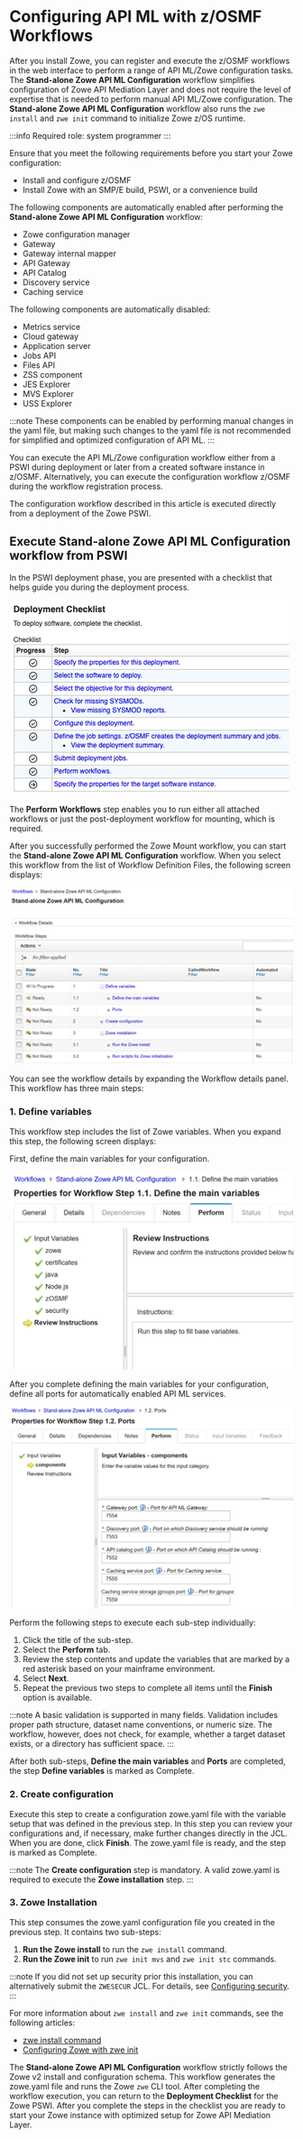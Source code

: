 # Configuring API ML with z/OSMF Workflows

After you install Zowe, you can register and execute the z/OSMF workflows in the web interface to perform a range of
API ML/Zowe configuration tasks. The **Stand-alone Zowe API ML Configuration** workflow simplifies configuration of Zowe API Mediation Layer and does not require the level of
expertise that is needed to perform manual API ML/Zowe configuration. The **Stand-alone Zowe API ML Configuration** workflow also runs the `zwe install` and `zwe init` command to initialize Zowe z/OS runtime.

:::info Required role: system programmer
:::

Ensure that you meet the following requirements before you start your Zowe configuration:

- Install and configure z/OSMF
- Install Zowe with an SMP/E build, PSWI, or a convenience build

The following components are automatically enabled after performing the **Stand-alone Zowe API ML Configuration** workflow:

- Zowe configuration manager
- Gateway
- Gateway internal mapper
- API Gateway
- API Catalog
- Discovery service
- Caching service

The following components are automatically disabled:

- Metrics service
- Cloud gateway
- Application server
- Jobs API
- Files API
- ZSS component
- JES Explorer
- MVS Explorer
- USS Explorer
  
:::note
These components can be enabled by performing manual changes in the yaml file, but making such changes to the yaml file is not recommended for simplified and optimized configuration of API ML.
:::

You can execute the API ML/Zowe configuration workflow either from a PSWI during deployment or later from a created software
instance in z/OSMF. Alternatively, you can execute the configuration workflow z/OSMF during the workflow registration process.

The configuration workflow described in this article is executed directly from a deployment of the Zowe PSWI.

## Execute Stand-alone Zowe API ML Configuration workflow from PSWI

In the PSWI deployment phase, you are presented with a checklist that helps guide you during the deployment process.

![Deployment Checklist](../images/zosmf/perform-workflows.png)

The **Perform Workflows** step enables you to run either all attached workflows or just the
post-deployment workflow for mounting, which is required.

After you successfully performed the Zowe Mount workflow, you can start the **Stand-alone Zowe API ML Configuration** workflow.
When you select this workflow from the list of Workflow Definition Files, the following screen displays: 

![Stand-alone Zowe API ML Configuration workflow](../images/zosmf/workflow-APIMLConfiguration.png)

You can see the workflow details by expanding the Workflow details panel.
This workflow has three main steps:

### 1. **Define variables**

This workflow step includes the list of Zowe variables.
When you expand this step, the following screen displays: 

First, define the main variables for your configuration. 

![Step1.1: Define variables](../images/zosmf/workflow-APIMLdefineMainVariablesV2.png)

After you complete defining the main variables for your configuration, define all ports for automatically enabled API ML services.  

![Step1.2: Ports](../images/zosmf/workflow-APIMLdefinePortsV2.png)

Perform the following steps to execute each sub-step individually:

1. Click the title of the sub-step.
2. Select the **Perform** tab.
3. Review the step contents and update the variables that are marked by a red asterisk based on your mainframe environment.
4. Select **Next**. 
5. Repeat the previous two steps to complete all items until the **Finish** option is available.

:::note
A basic validation is supported in many fields. Validation includes proper path structure, dataset name conventions, or numeric size.
The workflow, however, does not check, for example, whether a target dataset exists, or a directory has sufficient space.
:::

After both sub-steps, **Define the main variables** and **Ports** are completed, the step **Define variables** is marked as Complete.

### 2. **Create configuration**

Execute this step to create a configuration zowe.yaml file with the variable setup that was defined in the previous step. 
In this step you can review your configurations and, if necessary, make further changes directly in the JCL. 
When you are done, click **Finish**. The zowe.yaml file is ready, and the step is marked as Complete.

:::note
The **Create configuration** step is mandatory. A valid zowe.yaml is required to execute the **Zowe installation** step.
:::

### 3. **Zowe Installation**

This step consumes the zowe.yaml configuration file you created in the previous step. It contains two sub-steps:

1. **Run the Zowe install** to run the `zwe install` command.
2. **Run the Zowe init** to run `zwe init mvs` and `zwe init stc` commands.

:::note
If you did not set up security prior this installation, you can alternatively submit the `ZWESECUR` JCL. For details, see [Configuring security](configuring-security.md).
:::

For more information about `zwe install` and `zwe init` commands, see the following articles:
* [zwe install command](../appendix/zwe_server_command_reference/zwe/zwe-install.md)
* [Configuring Zowe with zwe init](initialize-zos-system.md)

The **Stand-alone Zowe API ML Configuration** workflow strictly follows the Zowe v2 install and configuration schema. This workflow generates the zowe.yaml file and runs the Zowe `zwe` CLI tool.
After completing the workflow execution, you can return to the **Deployment Checklist** for the Zowe PSWI. 
After you complete the steps in the checklist you are ready to start your Zowe instance with optimized setup for Zowe API Mediation Layer.